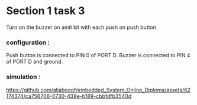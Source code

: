 # Section 1 task 3
Turn on the buzzer on amit kit with each push on push button
### configuration :
Push button is connected to PIN 0 of PORT D.
Buzzer is connected to PIN 4 of PORT D and ground.
### simulation :

https://github.com/aliabooof/embedded_System_Online_Diploma/assets/62174374/ca756706-0730-438e-b189-cbbfdfb3540d

